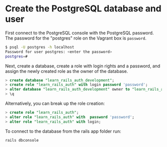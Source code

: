 # Create the PostgreSQL database and user

First connect to the PostgreSQL console with the PostgreSQL password. The password for the "postgres" role on the Vagrant box is `password`.

```bash
$ psql -U postgres -h localhost
Password for user postgres: <enter the password>
postgres=#
```

Next, create a database, create a role with login rights and a password, and assign the newly created role as the owner of the database.

```SQL
> create database "learn_rails_auth_development";
> create role "learn_rails_auth" with login password 'password';
> alter database "learn_rails_auth_development" owner to "learn_rails_auth";
> \q
```

Alternatively, you can break up the role creation:

```SQL
> create role "learn_rails_auth";
> alter role "learn_rails_auth" with  password 'password';
> alter role "learn_rails_auth" with login;
```

To connect to the database from the rails app folder run:

```bash
rails dbconsole
```

